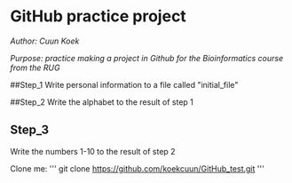# GitHub practice project

*Author: Cuun Koek*

*Purpose: practice making a project in Github for the Bioinformatics course from the RUG*

##Step_1
Write personal information to a file called "initial_file"

##Step_2
Write the alphabet to the result of step 1

## Step_3
Write the numbers 1-10 to the result of step 2

Clone me:
'''
git clone https://github.com/koekcuun/GitHub_test.git
'''
